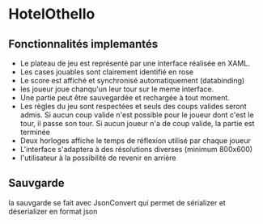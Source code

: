 # HotelOthello

## Fonctionnalités implemantés
*	Le plateau de jeu est représenté par une interface réalisée en XAML.
*	Les cases jouables sont clairement identifié en rose
*	Le score est affiché et synchronisé automatiquement (databinding)
*	les joueur joue chanqu'un leur tour sur le meme interface. 
*	Une partie peut être sauvegardée et rechargée à tout moment.
*	Les règles du jeu sont respectées et seuls des coups valides seront admis. Si aucun coup valide n'est possible pour le joueur dont c'est le tour, il passe son tour. Si aucun joueur n'a de coup valide, la partie est terminée
*	Deux horloges affiche le temps de réflexion utilisé par chaque joueur
*	L'interface s'adaptera à des résolutions diverses (minimum 800x600)
* l'utilisateur à la possibilité de revenir en arrière

## Sauvgarde
la sauvgarde se fait avec JsonConvert qui permet de sérializer et déserializer en format json
